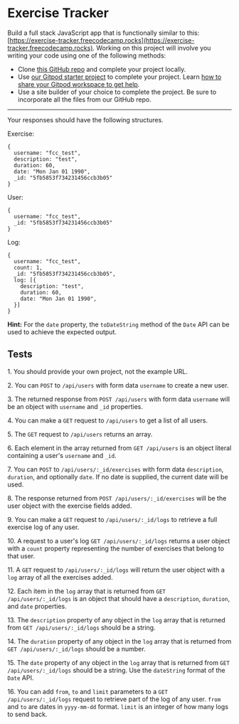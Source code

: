 Exercise Tracker
================

Build a full stack JavaScript app that is functionally similar to this: [https://exercise-tracker.freecodecamp.rocks](https://exercise-tracker.freecodecamp.rocks). Working on this project will involve you writing your code using one of the following methods:

*   Clone [this GitHub repo](https://github.com/freeCodeCamp/boilerplate-project-exercisetracker/) and complete your project locally.
*   Use [our Gitpod starter project](https://gitpod.io/?autostart=true#https://github.com/freeCodeCamp/boilerplate-project-exercisetracker/) to complete your project. Learn [how to share your Gitpod workspace to get help](https://forum.freecodecamp.org/t/how-to-use-gitpod-in-the-curriculum/668669#how-can-i-share-my-workspace-to-get-help-8).
*   Use a site builder of your choice to complete the project. Be sure to incorporate all the files from our GitHub repo.

* * *

Your responses should have the following structures.

Exercise:

```
{
  username: "fcc_test",
  description: "test",
  duration: 60,
  date: "Mon Jan 01 1990",
  _id: "5fb5853f734231456ccb3b05"
}
```

User:

```
{
  username: "fcc_test",
  _id: "5fb5853f734231456ccb3b05"
}
```

Log:

```
{
  username: "fcc_test",
  count: 1,
  _id: "5fb5853f734231456ccb3b05",
  log: [{
    description: "test",
    duration: 60,
    date: "Mon Jan 01 1990",
  }]
}
```

**Hint:** For the `date` property, the `toDateString` method of the `Date` API can be used to achieve the expected output.

Tests
-----

1\. You should provide your own project, not the example URL.

2\. You can `POST` to `/api/users` with form data `username` to create a new user.

3\. The returned response from `POST /api/users` with form data `username` will be an object with `username` and `_id` properties.

4\. You can make a `GET` request to `/api/users` to get a list of all users.

5\. The `GET` request to `/api/users` returns an array.

6\. Each element in the array returned from `GET /api/users` is an object literal containing a user's `username` and `_id`.

7\. You can `POST` to `/api/users/:_id/exercises` with form data `description`, `duration`, and optionally `date`. If no date is supplied, the current date will be used.

8\. The response returned from `POST /api/users/:_id/exercises` will be the user object with the exercise fields added.

9\. You can make a `GET` request to `/api/users/:_id/logs` to retrieve a full exercise log of any user.

10\. A request to a user's log `GET /api/users/:_id/logs` returns a user object with a `count` property representing the number of exercises that belong to that user.

11\. A `GET` request to `/api/users/:_id/logs` will return the user object with a `log` array of all the exercises added.

12\. Each item in the `log` array that is returned from `GET /api/users/:_id/logs` is an object that should have a `description`, `duration`, and `date` properties.

13\. The `description` property of any object in the `log` array that is returned from `GET /api/users/:_id/logs` should be a string.

14\. The `duration` property of any object in the `log` array that is returned from `GET /api/users/:_id/logs` should be a number.

15\. The `date` property of any object in the `log` array that is returned from `GET /api/users/:_id/logs` should be a string. Use the `dateString` format of the `Date` API.

16\. You can add `from`, `to` and `limit` parameters to a `GET /api/users/:_id/logs` request to retrieve part of the log of any user. `from` and `to` are dates in `yyyy-mm-dd` format. `limit` is an integer of how many logs to send back.
